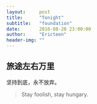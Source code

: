 ```yaml
---
layout:     post
title:      "Tonight"
subtitle:   "foundation"
date:       2016-08-20 23:00:00
author:     "Ericteen"
header-img: ""
---
```




<h2 class="section-heading">旅途左右万里</h2>

<p>坚持到底，永不放弃。</p>


<blockquote>Stay foolish, stay hungary.</blockquote>




